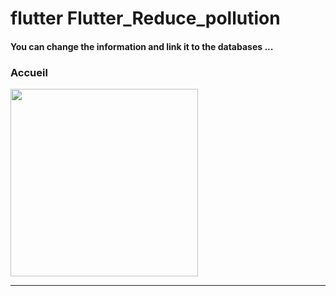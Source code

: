 <h1> flutter Flutter_Reduce_pollution </h1>

<h4> You can change the information and link it to the databases ...</h4>


<h3>Accueil</h3>





<img src="https://github.com/abenkoula71/Flutter-caffee-d/blob/main/Screenshot_1643032183.png" width="300" /> <hr>
